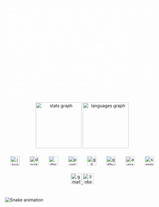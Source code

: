 
  <h2 align="left" style="color: #FFFFFF;">Olá! 👋 Sou uma desenvolvedora Back-end, com uma grande afinidade com Java. Adoro resolver problemas complexos, construir aplicações robustas e escaláveis, e mergulhar fundo nas tecnologias de back-end. Estou sempre em busca de aprender coisas novas e melhorar continuamente minhas habilidades. Seja projetando APIs, otimizando interações com bancos de dados, ou ajustando a lógica do lado do servidor, é no desenvolvimento backend que eu me realizo. Vamos construir algo incrível juntos!</h2>

  ###

  <div align="center">
    <img src="https://github-readme-stats.vercel.app/api?username=Mary-cb&hide_title=false&hide_rank=false&show_icons=true&include_all_commits=true&count_private=true&disable_animations=false&theme=dracula&locale=en&hide_border=false" height="150" alt="stats graph" />
    <img src="https://github-readme-stats.vercel.app/api/top-langs?username=Mary-cb&locale=en&hide_title=false&layout=compact&card_width=320&langs_count=5&theme=dracula&hide_border=false" height="150" alt="languages graph" />
  </div>

  ###

  <div align="center">
    <img src="https://cdn.jsdelivr.net/gh/devicons/devicon/icons/java/java-original.svg" height="30" alt="java logo" />
    <img width="25" />
    <img src="https://cdn.jsdelivr.net/gh/devicons/devicon/icons/docker/docker-original.svg" height="30" alt="docker logo" />
    <img width="25" />
    <img src="https://cdn.jsdelivr.net/gh/devicons/devicon/icons/mysql/mysql-original.svg" height="30" alt="mysql logo" />
    <img width="25" />
    <img src="https://cdn.jsdelivr.net/gh/devicons/devicon/icons/postgresql/postgresql-original.svg" height="30" alt="postgresql logo" />
    <img width="25" />
    <img src="https://cdn.jsdelivr.net/gh/devicons/devicon/icons/git/git-original.svg" height="30" alt="git logo" />
    <img width="25" />
    <img src="https://cdn.jsdelivr.net/gh/devicons/devicon/icons/github/github-original.svg" height="30" alt="github logo" />
    <img width="25" />
    <img src="https://cdn.jsdelivr.net/gh/devicons/devicon/icons/amazonwebservices/amazonwebservices-line-wordmark.svg" height="30" alt="amazonwebservices logo" />
    <img width="25" />
    <img src="https://cdn.jsdelivr.net/gh/devicons/devicon/icons/spring/spring-original.svg" height="30" alt="spring logo" />
  </div>

  ###

  <div align="center">
    <a href="clarabsantos02@gmail.com" target="_blank">
      <img src="https://img.shields.io/static/v1?message=Gmail&logo=gmail&label=&color=D14836&logoColor=white&labelColor=&style=for-the-badge" height="35" alt="gmail logo" />
    </a>
    <a href="www.linkedin.com/in/clara-santos-021b8526b" target="_blank">
      <img src="https://img.shields.io/static/v1?message=LinkedIn&logo=linkedin&label=&color=0077B5&logoColor=white&labelColor=&style=for-the-badge" height="35" alt="linkedin logo" />
    </a>
  </div>

  ###

  <br clear="both">

  <img src="https://raw.githubusercontent.com/Mary-cb/Mary-cb/output/snake.svg" alt="Snake animation" />

